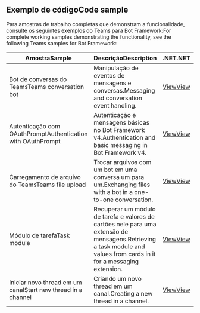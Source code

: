 ## <a name="code-sample"></a><span data-ttu-id="cad99-101">Exemplo de código</span><span class="sxs-lookup"><span data-stu-id="cad99-101">Code sample</span></span>

<span data-ttu-id="cad99-102">Para amostras de trabalho completas que demonstram a funcionalidade, consulte os seguintes exemplos do Teams para Bot Framework:</span><span class="sxs-lookup"><span data-stu-id="cad99-102">For complete working samples demonstrating the functionality, see the following Teams samples for Bot Framework:</span></span>

| <span data-ttu-id="cad99-103">**Amostra**</span><span class="sxs-lookup"><span data-stu-id="cad99-103">**Sample**</span></span> | <span data-ttu-id="cad99-104">**Descrição**</span><span class="sxs-lookup"><span data-stu-id="cad99-104">**Description**</span></span> | <span data-ttu-id="cad99-105">**.NET**</span><span class="sxs-lookup"><span data-stu-id="cad99-105">**.NET**</span></span> | <span data-ttu-id="cad99-106">**JavaScript**</span><span class="sxs-lookup"><span data-stu-id="cad99-106">**JavaScript**</span></span> | <span data-ttu-id="cad99-107">**Python**</span><span class="sxs-lookup"><span data-stu-id="cad99-107">**Python**</span></span> |
|--------|------------- |---|---|---|
| <span data-ttu-id="cad99-108">Bot de conversas do Teams</span><span class="sxs-lookup"><span data-stu-id="cad99-108">Teams conversation bot</span></span> | <span data-ttu-id="cad99-109">Manipulação de eventos de mensagens e conversas.</span><span class="sxs-lookup"><span data-stu-id="cad99-109">Messaging and conversation event handling.</span></span> | [<span data-ttu-id="cad99-110">View</span><span class="sxs-lookup"><span data-stu-id="cad99-110">View</span></span>](https://github.com/microsoft/BotBuilder-Samples/tree/master/samples/csharp_dotnetcore/57.teams-conversation-bot)| [<span data-ttu-id="cad99-111">View</span><span class="sxs-lookup"><span data-stu-id="cad99-111">View</span></span>](https://github.com/microsoft/BotBuilder-Samples/tree/master/samples/javascript_nodejs/57.teams-conversation-bot)| [<span data-ttu-id="cad99-112">View</span><span class="sxs-lookup"><span data-stu-id="cad99-112">View</span></span>](https://github.com/microsoft/BotBuilder-Samples/tree/master/samples/python/57.teams-conversation-bot) |
| <span data-ttu-id="cad99-113">Autenticação com OAuthPrompt</span><span class="sxs-lookup"><span data-stu-id="cad99-113">Authentication with OAuthPrompt</span></span>| <span data-ttu-id="cad99-114">Autenticação e mensagens básicas no Bot Framework v4.</span><span class="sxs-lookup"><span data-stu-id="cad99-114">Authentication and basic messaging in Bot Framework v4.</span></span> | [<span data-ttu-id="cad99-115">View</span><span class="sxs-lookup"><span data-stu-id="cad99-115">View</span></span>](https://github.com/microsoft/BotBuilder-Samples/tree/master/samples/csharp_dotnetcore/46.teams-auth)| [<span data-ttu-id="cad99-116">View</span><span class="sxs-lookup"><span data-stu-id="cad99-116">View</span></span>](https://github.com/microsoft/BotBuilder-Samples/tree/master/samples/javascript_nodejs/46.teams-auth)| [<span data-ttu-id="cad99-117">View</span><span class="sxs-lookup"><span data-stu-id="cad99-117">View</span></span>](https://github.com/microsoft/BotBuilder-Samples/tree/master/samples/python/46.teams-auth) |
|<span data-ttu-id="cad99-118">Carregamento de arquivo do Teams</span><span class="sxs-lookup"><span data-stu-id="cad99-118">Teams file upload</span></span> | <span data-ttu-id="cad99-119">Trocar arquivos com um bot em uma conversa um para um.</span><span class="sxs-lookup"><span data-stu-id="cad99-119">Exchanging files with a bot in a one-to-one conversation.</span></span> | [<span data-ttu-id="cad99-120">View</span><span class="sxs-lookup"><span data-stu-id="cad99-120">View</span></span>](https://github.com/microsoft/BotBuilder-Samples/tree/master/samples/csharp_dotnetcore/56.teams-file-upload) | [<span data-ttu-id="cad99-121">View</span><span class="sxs-lookup"><span data-stu-id="cad99-121">View</span></span>](https://github.com/microsoft/BotBuilder-Samples/tree/master/samples/javascript_nodejs/56.teams-file-upload) | [<span data-ttu-id="cad99-122">View</span><span class="sxs-lookup"><span data-stu-id="cad99-122">View</span></span>](https://github.com/microsoft/BotBuilder-Samples/tree/master/samples/python/56.teams-file-upload) |
| <span data-ttu-id="cad99-123">Módulo de tarefa</span><span class="sxs-lookup"><span data-stu-id="cad99-123">Task module</span></span> | <span data-ttu-id="cad99-124">Recuperar um módulo de tarefa e valores de cartões nele para uma extensão de mensagens.</span><span class="sxs-lookup"><span data-stu-id="cad99-124">Retrieving a task module and values from cards in it for a messaging extension.</span></span> | [<span data-ttu-id="cad99-125">View</span><span class="sxs-lookup"><span data-stu-id="cad99-125">View</span></span>](https://github.com/microsoft/BotBuilder-Samples/tree/main/samples/csharp_dotnetcore/54.teams-task-module) | [<span data-ttu-id="cad99-126">View</span><span class="sxs-lookup"><span data-stu-id="cad99-126">View</span></span>](https://github.com/microsoft/BotBuilder-Samples/tree/main/samples/javascript_nodejs/54.teams-task-module) | [<span data-ttu-id="cad99-127">View</span><span class="sxs-lookup"><span data-stu-id="cad99-127">View</span></span>](https://github.com/microsoft/BotBuilder-Samples/tree/main/samples/python/54.teams-task-module) |
| <span data-ttu-id="cad99-128">Iniciar novo thread em um canal</span><span class="sxs-lookup"><span data-stu-id="cad99-128">Start new thread in a channel</span></span> | <span data-ttu-id="cad99-129">Criando um novo thread em um canal.</span><span class="sxs-lookup"><span data-stu-id="cad99-129">Creating a new thread in a channel.</span></span> | [<span data-ttu-id="cad99-130">View</span><span class="sxs-lookup"><span data-stu-id="cad99-130">View</span></span>](https://github.com/microsoft/BotBuilder-Samples/tree/main/samples/csharp_dotnetcore/58.teams-start-new-thread-in-channel) | [<span data-ttu-id="cad99-131">View</span><span class="sxs-lookup"><span data-stu-id="cad99-131">View</span></span>](https://github.com/microsoft/BotBuilder-Samples/tree/main/samples/javascript_nodejs/58.teams-start-new-thread-in-channel) | [<span data-ttu-id="cad99-132">View</span><span class="sxs-lookup"><span data-stu-id="cad99-132">View</span></span>](https://github.com/microsoft/BotBuilder-Samples/tree/main/samples/python/58.teams-start-thread-in-channel) |
